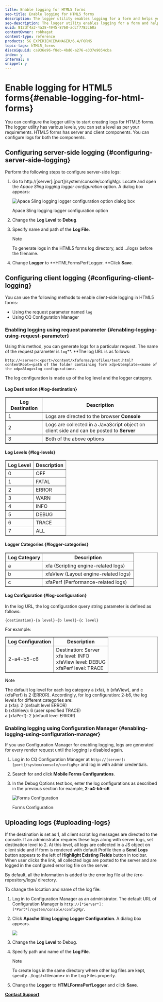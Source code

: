 ```yaml
---
title: Enable logging for HTML5 forms
seo-title: Enable logging for HTML5 forms
description: The logger utility enables logging for a form and helps you debug form-related issues.
seo-description: The logger utility enables logging for a form and helps you debug form-related issues.
uuid: 812df4a3-4a38-4945-8768-adcf7783c60a
contentOwner: robhagat
content-type: reference
products: SG_EXPERIENCEMANAGER/6.4/FORMS
topic-tags: hTML5_forms
discoiquuid: ca936e96-f8eb-4bd6-a276-e337e9054cba
index: y
internal: n
snippet: y
---
```


# Enable logging for HTML5 forms{#enable-logging-for-html-forms}

You can configure the logger utility to start creating logs for HTML5 forms. The logger utility has various levels, you can set a level as per your requirements. HTML5 forms has server and client components. You can configure logs for both the components.

## Configuring server-side logging {#configuring-server-side-logging}

Perform the following steps to configure server-side logs:

1. Go to http://[server]:[port]/system/console/configMgr. Locate and open the *Apace Sling logging logger configuration* option. A dialog box appears: 

   ![ Apace Sling logging logger configuration option dialog box](assets/logconfig.png)

   Apace Sling logging logger configuration option

1. Change the **Log Level** to **Debug**.  

1. Specify name and path of the **Log File**.

   >[!NOTE]
   >
   >To generate logs in the HTML5 forms log directory, add ../logs/ before the filename.

1. Change **Logger** to **HTMLFormsPerfLogger. **Click **Save**.

## Configuring client logging {#configuring-client-logging}

You can use the following methods to enable client-side logging in HTML5 forms:

* Using the request parameter named `log`
* Using CQ Configuration Manager

### Enabling logging using request parameter {#enabling-logging-using-request-parameter}

Using this method, you can generate logs for a particular request. The name of the request parameter is `log`**. **The log URL is as follows:

`http://<server>:<port>/content/xfaforms/profiles/test.html?contentRoot=<path of the folder containing form xdp>&template=<name of the xdp>&log=<log configuration>.`

The log configuration is made up of the log level and the logger category.

#### Log Destination {#log-destination}

<table border="1" cellpadding="1" cellspacing="0" width="100%"> 
 <tbody> 
  <tr> 
   <th><strong>Log Destination</strong></th> 
   <th><strong>Description</strong></th> 
  </tr> 
  <tr> 
   <td>1</td> 
   <td>Logs are directed to the browser <strong>Console</strong></td> 
  </tr> 
  <tr> 
   <td>2</td> 
   <td>Logs are collected in a JavaScript object on client side and can be posted to <strong>Server</strong> </td> 
  </tr> 
  <tr> 
   <td>3</td> 
   <td>Both of the above options<br /> </td> 
  </tr> 
 </tbody> 
</table>

#### Log Levels {#log-levels}

<table border="1" cellpadding="1" cellspacing="0" width="100%"> 
 <tbody> 
  <tr> 
   <th>Log Level</th> 
   <th>Description</th> 
  </tr> 
  <tr> 
   <td>0</td> 
   <td>OFF<br type="_moz" /> </td> 
  </tr> 
  <tr> 
   <td>1</td> 
   <td>FATAL<br type="_moz" /> </td> 
  </tr> 
  <tr> 
   <td>2</td> 
   <td>ERROR<br type="_moz" /> </td> 
  </tr> 
  <tr> 
   <td>3</td> 
   <td>WARN<br type="_moz" /> </td> 
  </tr> 
  <tr> 
   <td>4</td> 
   <td>INFO<br type="_moz" /> </td> 
  </tr> 
  <tr> 
   <td>5</td> 
   <td>DEBUG<br type="_moz" /> </td> 
  </tr> 
  <tr> 
   <td>6</td> 
   <td>TRACE<br type="_moz" /> </td> 
  </tr> 
  <tr> 
   <td>7</td> 
   <td>ALL<br type="_moz" /> </td> 
  </tr> 
 </tbody> 
</table>

#### Logger Categories {#logger-categories}

<table border="1" cellpadding="1" cellspacing="0" width="100%"> 
 <tbody> 
  <tr> 
   <th>Log Category</th> 
   <th>Description</th> 
  </tr> 
  <tr> 
   <td>a</td> 
   <td>xfa (Scripting engine-related logs)</td> 
  </tr> 
  <tr> 
   <td>b</td> 
   <td>xfaView (Layout engine-related logs)<br type="_moz" /> </td> 
  </tr> 
  <tr> 
   <td>c</td> 
   <td>xfaPerf (Performance-related logs)<br type="_moz" /> </td> 
  </tr> 
 </tbody> 
</table>

#### Log Configuration {#log-configuration}

In the log URL, the log configuration query string parameter is defined as follows:

`{destination}-{a level}-{b level}-{c level}`

For example:

<table border="1" cellpadding="1" cellspacing="0" width="100%"> 
 <tbody> 
  <tr> 
   <th>Log Configuration</th> 
   <th>Description</th> 
  </tr> 
  <tr> 
   <td>2-a4-b5-c6<br type="_moz" /> </td> 
   <td>Destination: Server<br /> xfa level: INFO<br /> xfaView level: DEBUG<br /> xfaPerf level: TRACE</td> 
  </tr> 
 </tbody> 
</table>

>[!NOTE]
>
>The default log level for each log category a (xfa), b (xfaView), and c (xfaPerf) is 2 (ERROR). Accordingly, for log configuration: 2-b6, the log levels for different categories are:  
>a (xfa): 2 (default level ERROR)  
>b (xfaView): 6 (user specified TRACE)  
>a (xfaPerf): 2 (default level ERROR)

### Enabling logging using Configuration Manager {#enabling-logging-using-configuration-manager}

If you use Configuration Manager for enabling logging, logs are generated for every render request until the logging is disabled again.

1. Log in to CQ Configuration Manager at `http://[server]:[port]/system/console/configMgr` and log in with admin credentials.
1. Search for and click **Mobile Forms Configurations**.
1. In the Debug Options text box, enter the log configurations as described in the previous section for example, **2-a4-b5-c6**

   ![Forms Configuration](assets/forms_configuration.png)

   Forms Configuration

## Uploading logs {#uploading-logs}

If the destination is set as 1, all client script log messages are directed to the console. If an administrator requires these logs along with server logs, set destination level to 2. At this level, all logs are collected in a JS object on client side and if form is rendered with default Profile then a **Send Logs** button appears to the left of **Highlight Existing Fields** button in toolbar. When user clicks the link, all collected logs are posted to the server and are logged in the configured error log file on the server.

By default, all the information is added to the error.log file at the /crx-repository/logs/ directory.

To change the location and name of the log file:

1. Log in to Configuration Manager as an administrator. The default URL of Configuration Manager is `http://[*Server*]:[*Port*]/system/console/configMgr`. 
1. Click **Apache Sling Logging Logger Configuration**. A dialog box appears.

   ![](assets/logconfig-1.png)

1. Change the **Log Level** to Debug.  

1. Specify path and name of the **Log File**.

   >[!NOTE]
   >
   >To create logs in the same directory where other log files are kept, specify ../logs/&lt;filename&gt; in the Log Files property.

1. Change the **Logger** to **HTMLFormsPerfLogger** and click **Save**.

[**Contact Support**](https://www.adobe.com/account/sign-in.supportportal.html)

